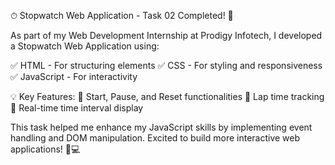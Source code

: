 ⏱ Stopwatch Web Application - Task 02 Completed! 🎯

As part of my Web Development Internship at Prodigy Infotech, I developed a Stopwatch Web Application using:

✅ HTML - For structuring elements
✅ CSS - For styling and responsiveness
✅ JavaScript - For interactivity

💡 Key Features:
🔹 Start, Pause, and Reset functionalities
🔹 Lap time tracking
🔹 Real-time time interval display

This task helped me enhance my JavaScript skills by implementing event handling and DOM manipulation. Excited to build more interactive web applications! 🚀💻
